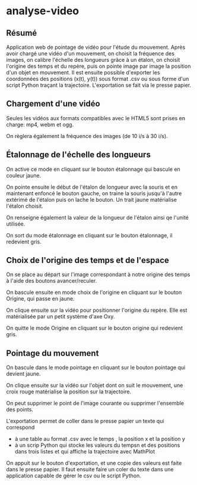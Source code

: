 # analyse-video
## Résumé
Application web de pointage de vidéo pour l'étude du mouvement. Après avoir chargé une vidéo d'un mouvement, on choisit la fréquence des images, on calibre l'échelle des longueurs grâce à un étalon, on choisit l'origine des temps et du repère, puis on pointe image par image la position d'un objet en mouvement. Il est ensuite possible d'exporter les coordonnées des positions (x(t), y(t)) sous format .csv ou sous forme d'un script Python traçant la trajectoire. L'exportation se fait via le presse papier.

## Chargement d'une vidéo
Seules les vidéos aux formats compatibles avec le HTML5 sont prises en charge: mp4, webm et ogg.

On règlera également la fréquence des images (de 10 i/s à 30 i/s).

## Étalonnage de l'échelle des longueurs
On active ce mode en cliquant sur le bouton étalonnage qui bascule en couleur jaune.

On pointe ensuite le début de l'étalon de longueur avec la souris et en maintenant enfoncé le bouton gauche, on traine la souris jusqu'à l'autre extérimé de l'étalon puis on lache le bouton. Un trait jaune matérialise l'étalon choisit. 

On renseigne également la valeur de la longueur de l'étalon ainsi qe l'unité utilisée.

On sort du mode étalonnage en cliquant sur le bouton étalonnage, il redevient gris.

## Choix de l'origine des temps et de l'espace
On se place au départ sur l'image correspondant à notre origine des temps à l'aide des boutons avancer/reculer.

On bascule ensuite  en mode choix de l'origine en cliquant sur le bouton Origine, qui passe en jaune.

On clique ensuite sur la vidéo pour positionner l'origine du repère. Elle est matérialisée par un petit système d'axe Oxy.

On quitte le mode Origine en cliquant sur le bouton origine qui redevient gris.

## Pointage du mouvement
On bascule dans le mode pointage en cliquant sur le bouton pointage qui devient jaune.

On clique ensuite sur la vidéo sur l'objet dont on suit le mouvement, une croix rouge matérialise la position sur la trajectoire.

On peut supprimer le point de l'image courante ou supprimer l'ensemble des points.

L'exportation permet de coller dans le presse papier un texte qui correspond
  - à une table au format .csv avec le temps , la position x et la position y
  - à un scrip Python qui stocke les valeurs du tempsn et des positions dans trois listes et qui affiche la trajectoire avec MathPlot

On appuit sur le bouton d'exportation, et une copie des valeurs est faite dans le presse papier. Il faut ensuite faire un coler du texte dans une application capable de gérer le csv ou le script Python.
